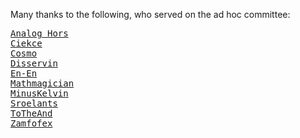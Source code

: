Many thanks to the following, who served on the ad hoc committee:
<pre>
<a href="https://analog-hors.github.io/site/home/">Analog Hors</a>
<a href="https://github.com/Ciekce">Ciekce</a>
<a href="https://cosmo.tardis.ac">Cosmo</a>
<a href="https://github.com/Disservin">Disservin</a>
<a href="https://www.youtube.com/watch?v=dQw4w9WgXcQ">En-En</a>
<a href="https://github.com/Mathmagician8191">Mathmagician</a>
<a href="https://minuskelvin.net">MinusKelvin</a>
<a href="https://www.samroelants.com">Sroelants</a>
<a href="https://github.com/toanth">ToTheAnd</a>
<a href="https://zamfofex.neocities.org">Zamfofex</a>
</pre>

